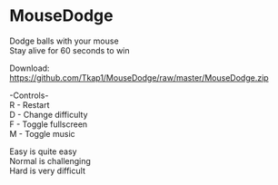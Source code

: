 # MouseDodge
Dodge balls with your mouse  
Stay alive for 60 seconds to win

Download: https://github.com/Tkap1/MouseDodge/raw/master/MouseDodge.zip

-Controls-  
R - Restart  
D - Change difficulty  
F - Toggle fullscreen  
M - Toggle music 

Easy is quite easy  
Normal is challenging  
Hard is very difficult  


